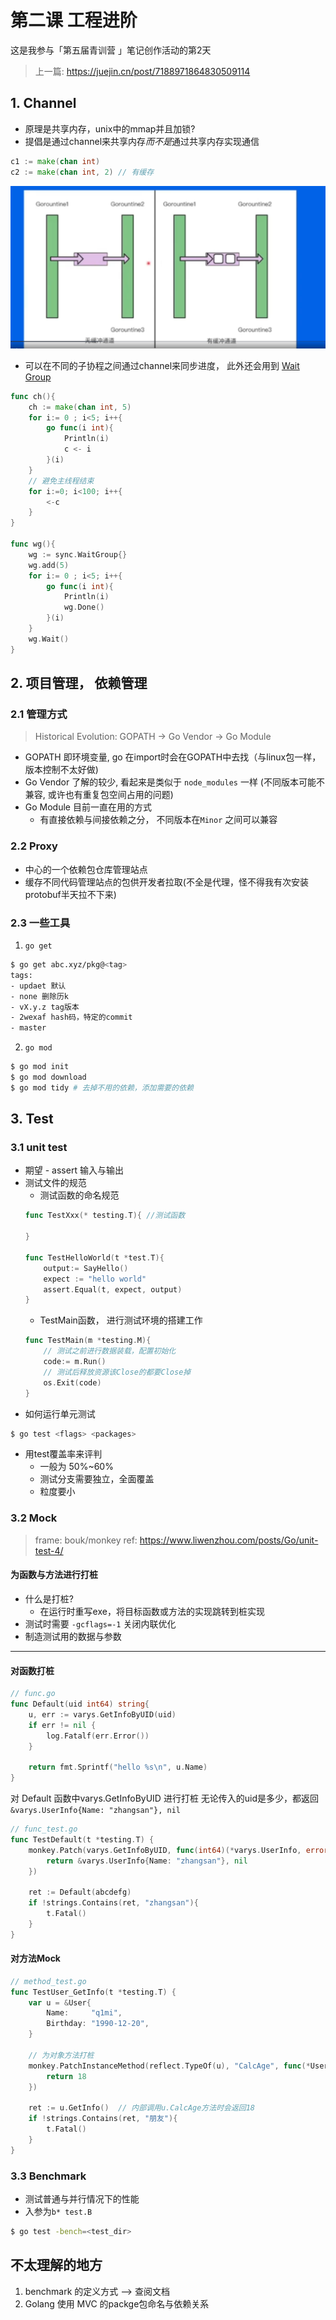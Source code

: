 # 第二课 工程进阶

这是我参与「第五届青训营 」笔记创作活动的第2天

> 上一篇: https://juejin.cn/post/7188971864830509114

## 1. Channel
-  原理是共享内存，unix中的mmap并且加锁?
-  提倡是通过channel来共享内存*而不是*通过共享内存实现通信
```go
c1 := make(chan int)
c2 := make(chan int, 2) // 有缓存
```
![](attachments/Pasted%20image%2020230116132843.png)

- 可以在不同的子协程之间通过channel来同步进度， 此外还会用到 [Wait Group](1_Golang.md#4.%20Wait%20Groupk)
```go
func ch(){
	ch := make(chan int, 5)
	for i:= 0 ; i<5; i++{
		go func(i int){
			Println(i)
			c <- i
		}(i)
	}
	// 避免主线程结束
	for i:=0; i<100; i++{
		<-c
	}
}

func wg(){
	wg := sync.WaitGroup{}
	wg.add(5)
	for i:= 0 ; i<5; i++{
		go func(i int){
			Println(i)
			wg.Done()
		}(i)
	}
	wg.Wait()
}
```

## 2. 项目管理， 依赖管理

### 2.1 管理方式
> Historical Evolution: GOPATH -> Go Vendor -> Go Module

- GOPATH 即环境变量, go 在import时会在GOPATH中去找（与linux包一样，版本控制不太好做)
- Go Vendor 了解的较少, 看起来是类似于 `node_modules` 一样 (不同版本可能不兼容, 或许也有重复包空间占用的问题)
- Go Module 目前一直在用的方式
	 - 有直接依赖与间接依赖之分， 不同版本在`Minor` 之间可以兼容
### 2.2 Proxy
- 中心的一个依赖包仓库管理站点
- 缓存不同代码管理站点的包供开发者拉取(不全是代理，怪不得我有次安装protobuf半天拉不下来)

### 2.3 一些工具
1. `go get`
```sh
$ go get abc.xyz/pkg@<tag>
tags: 
- updaet 默认
- none 删除历k
- vX.y.z tag版本
- 2wexaf hash码，特定的commit
- master 
```
2. `go mod`
```sh
$ go mod init
$ go mod download
$ go mod tidy # 去掉不用的依赖，添加需要的依赖
```

## 3. Test

### 3.1 unit test
- 期望 - assert 输入与输出
- 测试文件的规范
	- 测试函数的命名规范
	```go
	func TestXxx(* testing.T){ //测试函数
			
	}

	func TestHelloWorld(t *test.T){
		output:= SayHello()
		expect := "hello world"
		assert.Equal(t, expect, output)	
	}
	```
	-  TestMain函数， 进行测试环境的搭建工作
	```go
	func TestMain(m *testing.M){
		// 测试之前进行数据装载，配置初始化
		code:= m.Run()
		// 测试后释放资源该Close的都要Close掉
		os.Exit(code)
	}
	```
 - 如何运行单元测试
```sh
$ go test <flags> <packages>
```
- 用test覆盖率来评判
	- 一般为 50%~60%
	- 测试分支需要独立，全面覆盖
	- 粒度要小
 
### 3.2 Mock

> frame:  bouk/monkey
> ref: https://www.liwenzhou.com/posts/Go/unit-test-4/

#### 为函数与方法进行打桩
- 什么是打桩?
	- 在运行时重写exe，将目标函数或方法的实现跳转到桩实现
- 测试时需要 `-gcflags=-1` 关闭内联优化
- 制造测试用的数据与参数
---
####  对函数打桩
```go
// func.go
func Default(uid int64) string{
	u, err := varys.GetInfoByUID(uid)
	if err != nil {
		log.Fatalf(err.Error())
	}

	return fmt.Sprintf("hello %s\n", u.Name)
}
```
 对 Default 函数中varys.GetInfoByUID 进行打桩
  无论传入的uid是多少，都返回 `&varys.UserInfo{Name: "zhangsan"}, nil`
```go
// func_test.go
func TestDefault(t *testing.T) {
	monkey.Patch(varys.GetInfoByUID, func(int64)(*varys.UserInfo, error) {
		return &varys.UserInfo{Name: "zhangsan"}, nil
	})

	ret := Default(abcdefg)
	if !strings.Contains(ret, "zhangsan"){
		t.Fatal()
	}
}
```

#### 对方法Mock
```go
// method_test.go
func TestUser_GetInfo(t *testing.T) {
	var u = &User{
		Name:     "q1mi",
		Birthday: "1990-12-20",
	}

	// 为对象方法打桩
	monkey.PatchInstanceMethod(reflect.TypeOf(u), "CalcAge", func(*User)int {
		return 18
	})

	ret := u.GetInfo()  // 内部调用u.CalcAge方法时会返回18
	if !strings.Contains(ret, "朋友"){
		t.Fatal()
	}
}
```

###  3.3 Benchmark
- 测试普通与并行情况下的性能
-  入参为`b* test.B`
```sh
$ go test -bench=<test_dir>
```
	

##  不太理解的地方
1. benchmark 的定义方式 --> 查阅文档
2. Golang 使用 MVC 的packge包命名与依赖关系
